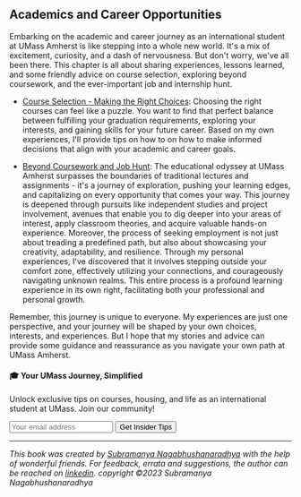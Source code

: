 ## Academics and Career Opportunities

Embarking on the academic and career journey as an international student at UMass Amherst is like stepping into a whole new world. It's a mix of excitement, curiosity, and a dash of nervousness. But don't worry, we've all been there. This chapter is all about sharing experiences, lessons learned, and some friendly advice on course selection, exploring beyond coursework, and the ever-important job and internship hunt.

- [Course Selection - Making the Right Choices](../academics-careers/course-selection.md): Choosing the right courses can feel like a puzzle. You want to find that perfect balance between fulfilling your graduation requirements, exploring your interests, and gaining skills for your future career. Based on my own experiences, I'll provide tips on how to on how to make informed decisions that align with your academic and career goals.

- [Beyond Coursework and Job Hunt](../academics-careers/beyond-coursework-job-hunt.md): The educational odyssey at UMass Amherst surpasses the boundaries of traditional lectures and assignments - it's a journey of exploration, pushing your learning edges, and capitalizing on every opportunity that comes your way. This journey is deepened through pursuits like independent studies and project involvement, avenues that enable you to dig deeper into your areas of interest, apply classroom theories, and acquire valuable hands-on experience. Moreover, the process of seeking employment is not just about treading a predefined path, but also about showcasing your creativity, adaptability, and resilience. Through my personal experiences, I've discovered that it involves stepping outside your comfort zone, effectively utilizing your connections, and courageously navigating unknown realms. This entire process is a profound learning experience in its own right, facilitating both your professional and personal growth.

Remember, this journey is unique to everyone. My experiences are just one perspective, and your journey will be shaped by your own choices, interests, and experiences. But I hope that my stories and advice can provide some guidance and reassurance as you navigate your own path at UMass Amherst.

<div class="new-newsletter">
    <h4>🎓 Your UMass Journey, Simplified</h4>
    <p>Unlock exclusive tips on courses, housing, and life as an international student at UMass. Join our community!</p>
    <form class="newsletter-form">
        <input type="email" name="email" placeholder="Your email address" required>
        <button type="submit" class="newsletter-btn">Get Insider Tips</button>
    </form>
</div>

---

*This book was created by [Subramanya Nagabhushanaradhya](https://subramanya.ai) with the help of wonderful friends. For feedback, errata and suggestions, the author can be reached on [linkedin](https://www.linkedin.com/in/nsubramanya). copyright ©2023 Subramanya Nagabhushanaradhya*